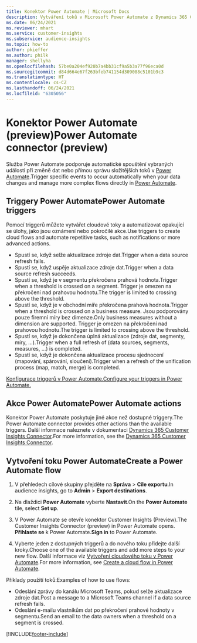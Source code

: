 ```yaml
---
title: Konektor Power Automate | Microsoft Docs
description: Vytváření toků v Microsoft Power Automate z Dynamics 365 Customer Insights.
ms.date: 06/24/2021
ms.reviewer: mhart
ms.service: customer-insights
ms.subservice: audience-insights
ms.topic: how-to
author: pkieffer
ms.author: philk
manager: shellyha
ms.openlocfilehash: 57be0a204ef920b7a4bb31cf9a5b3a77f96eca0d
ms.sourcegitcommit: d84d664e67f263bfeb741154d309088c5101b9c3
ms.translationtype: HT
ms.contentlocale: cs-CZ
ms.lasthandoff: 06/24/2021
ms.locfileid: "6305056"
---
```

# <a name="power-automate-connector-preview"></a><span data-ttu-id="a3d94-103">Konektor Power Automate (preview)</span><span class="sxs-lookup"><span data-stu-id="a3d94-103">Power Automate connector (preview)</span></span>

<span data-ttu-id="a3d94-104">Služba Power Automate podporuje automatické spouštění vybraných událostí při změně dat nebo přímou správu složitějších toků v [Power Automate](https://flow.microsoft.com/).</span><span class="sxs-lookup"><span data-stu-id="a3d94-104">Trigger specific events to occur automatically when your data changes and manage more complex flows directly in [Power Automate](https://flow.microsoft.com/).</span></span>

## <a name="power-automate-triggers"></a><span data-ttu-id="a3d94-105">Triggery Power Automate</span><span class="sxs-lookup"><span data-stu-id="a3d94-105">Power Automate triggers</span></span>

<span data-ttu-id="a3d94-106">Pomocí triggerů můžete vytvářet cloudové toky a automatizovat opakující se úlohy, jako jsou oznámení nebo pokročilé akce.</span><span class="sxs-lookup"><span data-stu-id="a3d94-106">Use triggers to create cloud flows and automate repetitive tasks, such as notifications or more advanced actions.</span></span> 

- <span data-ttu-id="a3d94-107">Spustí se, když selže aktualizace zdroje dat.</span><span class="sxs-lookup"><span data-stu-id="a3d94-107">Trigger when a data source refresh fails.</span></span> 
- <span data-ttu-id="a3d94-108">Spustí se, když uspěje aktualizace zdroje dat.</span><span class="sxs-lookup"><span data-stu-id="a3d94-108">Trigger when a data source refresh succeeds.</span></span>
- <span data-ttu-id="a3d94-109">Spustí se, když je v segmentu překročena prahová hodnota.</span><span class="sxs-lookup"><span data-stu-id="a3d94-109">Trigger when a threshold is crossed on a segment.</span></span> <span data-ttu-id="a3d94-110">Trigger je omezen na překročení nad prahovou hodnotu.</span><span class="sxs-lookup"><span data-stu-id="a3d94-110">The trigger is limited to crossing above the threshold.</span></span>
- <span data-ttu-id="a3d94-111">Spustí se, když je v obchodní míře překročena prahová hodnota.</span><span class="sxs-lookup"><span data-stu-id="a3d94-111">Trigger when a threshold is crossed on a business measure.</span></span> <span data-ttu-id="a3d94-112">Jsou podporovány pouze firemní míry bez dimenze.</span><span class="sxs-lookup"><span data-stu-id="a3d94-112">Only business measures without a dimension are supported.</span></span> <span data-ttu-id="a3d94-113">Trigger je omezen na překročení nad prahovou hodnotu.</span><span class="sxs-lookup"><span data-stu-id="a3d94-113">The trigger is limited to crossing above the threshold.</span></span>
- <span data-ttu-id="a3d94-114">Spustí se, když je dokončena úplná aktualizace (zdroje dat, segmenty, míry, ...).</span><span class="sxs-lookup"><span data-stu-id="a3d94-114">Trigger when a full refresh of (data sources, segments, measures, ...) is completed.</span></span>
- <span data-ttu-id="a3d94-115">Spustí se, když je dokončena aktualizace procesu sjednocení (mapování, spárování, sloučení).</span><span class="sxs-lookup"><span data-stu-id="a3d94-115">Trigger when a refresh of the unification process (map, match, merge) is completed.</span></span>

[<span data-ttu-id="a3d94-116">Konfigurace triggerů v Power Automate.</span><span class="sxs-lookup"><span data-stu-id="a3d94-116">Configure your triggers in Power Automate.</span></span>](https://flow.microsoft.com/connectors/shared_customerinsights/dynamics-365-customer-insights-connector/)

## <a name="power-automate-actions"></a><span data-ttu-id="a3d94-117">Akce Power Automate</span><span class="sxs-lookup"><span data-stu-id="a3d94-117">Power Automate actions</span></span>

<span data-ttu-id="a3d94-118">Konektor Power Automate poskytuje jiné akce než dostupné triggery.</span><span class="sxs-lookup"><span data-stu-id="a3d94-118">The Power Automate connector provides other actions than the available triggers.</span></span> <span data-ttu-id="a3d94-119">Další informace naleznete v dokumentaci [Dynamics 365 Customer Insights Connector](/connectors/customerinsights/).</span><span class="sxs-lookup"><span data-stu-id="a3d94-119">For more information, see the [Dynamics 365 Customer Insights Connector](/connectors/customerinsights/).</span></span>

## <a name="create-a-power-automate-flow"></a><span data-ttu-id="a3d94-120">Vytvoření toku Power Automate</span><span class="sxs-lookup"><span data-stu-id="a3d94-120">Create a Power Automate flow</span></span>

1. <span data-ttu-id="a3d94-121">V přehledech cílové skupiny přejděte na **Správa** > **Cíle exportu**.</span><span class="sxs-lookup"><span data-stu-id="a3d94-121">In audience insights, go to **Admin** > **Export destinations**.</span></span>

1. <span data-ttu-id="a3d94-122">Na dlaždici **Power Automate** vyberte **Nastavit**.</span><span class="sxs-lookup"><span data-stu-id="a3d94-122">On the **Power Automate** tile, select **Set up**.</span></span>

1. <span data-ttu-id="a3d94-123">V Power Automate se otevře konektor Customer Insights (Preview).</span><span class="sxs-lookup"><span data-stu-id="a3d94-123">The Customer Insights Connector (preview) in Power Automate opens.</span></span> <span data-ttu-id="a3d94-124">**Přihlaste se** k Power Automate.</span><span class="sxs-lookup"><span data-stu-id="a3d94-124">**Sign in** to Power Automate.</span></span>

1. <span data-ttu-id="a3d94-125">Vyberte jeden z dostupných triggerů a do nového toku přidejte další kroky.</span><span class="sxs-lookup"><span data-stu-id="a3d94-125">Choose one of the available triggers and add more steps to your new flow.</span></span> <span data-ttu-id="a3d94-126">Další informace viz [Vytvoření cloudového toku v Power Automate](/power-automate/get-started-logic-flow).</span><span class="sxs-lookup"><span data-stu-id="a3d94-126">For more information, see [Create a cloud flow in Power Automate](/power-automate/get-started-logic-flow).</span></span>

<span data-ttu-id="a3d94-127">Příklady použití toků:</span><span class="sxs-lookup"><span data-stu-id="a3d94-127">Examples of how to use flows:</span></span> 
- <span data-ttu-id="a3d94-128">Odeslání zprávy do kanálu Microsoft Teams, pokud selže aktualizace zdroje dat.</span><span class="sxs-lookup"><span data-stu-id="a3d94-128">Post a message to a Microsoft Teams channel if a data source refresh fails.</span></span> 
- <span data-ttu-id="a3d94-129">Odeslání e-mailu vlastníkům dat po překročení prahové hodnoty v segmentu.</span><span class="sxs-lookup"><span data-stu-id="a3d94-129">Send an email to the data owners when a threshold on a segment is crossed.</span></span>



[!INCLUDE[footer-include](../includes/footer-banner.md)]
